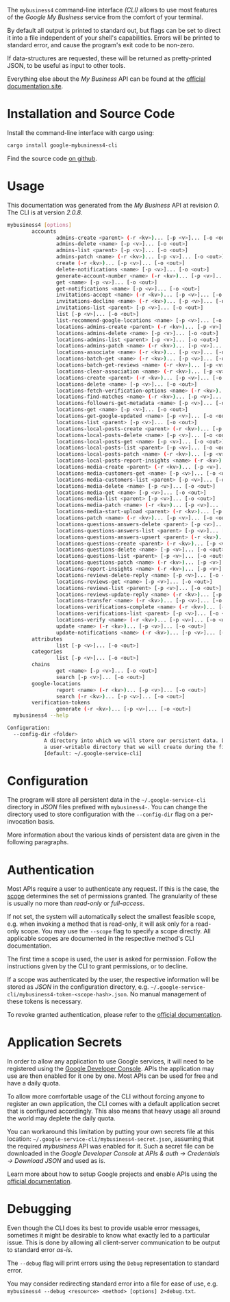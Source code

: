 <!---
DO NOT EDIT !
This file was generated automatically from 'src/mako/cli/README.md.mako'
DO NOT EDIT !
-->
The `mybusiness4` command-line interface *(CLI)* allows to use most features of the *Google My Business* service from the comfort of your terminal.

By default all output is printed to standard out, but flags can be set to direct it into a file independent of your shell's
capabilities. Errors will be printed to standard error, and cause the program's exit code to be non-zero.

If data-structures are requested, these will be returned as pretty-printed JSON, to be useful as input to other tools.

Everything else about the *My Business* API can be found at the
[official documentation site](https://developers.google.com/my-business/).

# Installation and Source Code

Install the command-line interface with cargo using:

```bash
cargo install google-mybusiness4-cli
```

Find the source code [on github](https://github.com/Byron/google-apis-rs/tree/main/gen/mybusiness4-cli).

# Usage

This documentation was generated from the *My Business* API at revision *0*. The CLI is at version *2.0.8*.

```bash
mybusiness4 [options]
        accounts
                admins-create <parent> (-r <kv>)... [-p <v>]... [-o <out>]
                admins-delete <name> [-p <v>]... [-o <out>]
                admins-list <parent> [-p <v>]... [-o <out>]
                admins-patch <name> (-r <kv>)... [-p <v>]... [-o <out>]
                create (-r <kv>)... [-p <v>]... [-o <out>]
                delete-notifications <name> [-p <v>]... [-o <out>]
                generate-account-number <name> (-r <kv>)... [-p <v>]... [-o <out>]
                get <name> [-p <v>]... [-o <out>]
                get-notifications <name> [-p <v>]... [-o <out>]
                invitations-accept <name> (-r <kv>)... [-p <v>]... [-o <out>]
                invitations-decline <name> (-r <kv>)... [-p <v>]... [-o <out>]
                invitations-list <parent> [-p <v>]... [-o <out>]
                list [-p <v>]... [-o <out>]
                list-recommend-google-locations <name> [-p <v>]... [-o <out>]
                locations-admins-create <parent> (-r <kv>)... [-p <v>]... [-o <out>]
                locations-admins-delete <name> [-p <v>]... [-o <out>]
                locations-admins-list <parent> [-p <v>]... [-o <out>]
                locations-admins-patch <name> (-r <kv>)... [-p <v>]... [-o <out>]
                locations-associate <name> (-r <kv>)... [-p <v>]... [-o <out>]
                locations-batch-get <name> (-r <kv>)... [-p <v>]... [-o <out>]
                locations-batch-get-reviews <name> (-r <kv>)... [-p <v>]... [-o <out>]
                locations-clear-association <name> (-r <kv>)... [-p <v>]... [-o <out>]
                locations-create <parent> (-r <kv>)... [-p <v>]... [-o <out>]
                locations-delete <name> [-p <v>]... [-o <out>]
                locations-fetch-verification-options <name> (-r <kv>)... [-p <v>]... [-o <out>]
                locations-find-matches <name> (-r <kv>)... [-p <v>]... [-o <out>]
                locations-followers-get-metadata <name> [-p <v>]... [-o <out>]
                locations-get <name> [-p <v>]... [-o <out>]
                locations-get-google-updated <name> [-p <v>]... [-o <out>]
                locations-list <parent> [-p <v>]... [-o <out>]
                locations-local-posts-create <parent> (-r <kv>)... [-p <v>]... [-o <out>]
                locations-local-posts-delete <name> [-p <v>]... [-o <out>]
                locations-local-posts-get <name> [-p <v>]... [-o <out>]
                locations-local-posts-list <parent> [-p <v>]... [-o <out>]
                locations-local-posts-patch <name> (-r <kv>)... [-p <v>]... [-o <out>]
                locations-local-posts-report-insights <name> (-r <kv>)... [-p <v>]... [-o <out>]
                locations-media-create <parent> (-r <kv>)... [-p <v>]... [-o <out>]
                locations-media-customers-get <name> [-p <v>]... [-o <out>]
                locations-media-customers-list <parent> [-p <v>]... [-o <out>]
                locations-media-delete <name> [-p <v>]... [-o <out>]
                locations-media-get <name> [-p <v>]... [-o <out>]
                locations-media-list <parent> [-p <v>]... [-o <out>]
                locations-media-patch <name> (-r <kv>)... [-p <v>]... [-o <out>]
                locations-media-start-upload <parent> (-r <kv>)... [-p <v>]... [-o <out>]
                locations-patch <name> (-r <kv>)... [-p <v>]... [-o <out>]
                locations-questions-answers-delete <parent> [-p <v>]... [-o <out>]
                locations-questions-answers-list <parent> [-p <v>]... [-o <out>]
                locations-questions-answers-upsert <parent> (-r <kv>)... [-p <v>]... [-o <out>]
                locations-questions-create <parent> (-r <kv>)... [-p <v>]... [-o <out>]
                locations-questions-delete <name> [-p <v>]... [-o <out>]
                locations-questions-list <parent> [-p <v>]... [-o <out>]
                locations-questions-patch <name> (-r <kv>)... [-p <v>]... [-o <out>]
                locations-report-insights <name> (-r <kv>)... [-p <v>]... [-o <out>]
                locations-reviews-delete-reply <name> [-p <v>]... [-o <out>]
                locations-reviews-get <name> [-p <v>]... [-o <out>]
                locations-reviews-list <parent> [-p <v>]... [-o <out>]
                locations-reviews-update-reply <name> (-r <kv>)... [-p <v>]... [-o <out>]
                locations-transfer <name> (-r <kv>)... [-p <v>]... [-o <out>]
                locations-verifications-complete <name> (-r <kv>)... [-p <v>]... [-o <out>]
                locations-verifications-list <parent> [-p <v>]... [-o <out>]
                locations-verify <name> (-r <kv>)... [-p <v>]... [-o <out>]
                update <name> (-r <kv>)... [-p <v>]... [-o <out>]
                update-notifications <name> (-r <kv>)... [-p <v>]... [-o <out>]
        attributes
                list [-p <v>]... [-o <out>]
        categories
                list [-p <v>]... [-o <out>]
        chains
                get <name> [-p <v>]... [-o <out>]
                search [-p <v>]... [-o <out>]
        google-locations
                report <name> (-r <kv>)... [-p <v>]... [-o <out>]
                search (-r <kv>)... [-p <v>]... [-o <out>]
        verification-tokens
                generate (-r <kv>)... [-p <v>]... [-o <out>]
  mybusiness4 --help

Configuration:
  --config-dir <folder>
            A directory into which we will store our persistent data. Defaults to
            a user-writable directory that we will create during the first invocation.
            [default: ~/.google-service-cli]

```

# Configuration

The program will store all persistent data in the `~/.google-service-cli` directory in *JSON* files prefixed with `mybusiness4-`.  You can change the directory used to store configuration with the `--config-dir` flag on a per-invocation basis.

More information about the various kinds of persistent data are given in the following paragraphs.

# Authentication

Most APIs require a user to authenticate any request. If this is the case, the [scope][scopes] determines the 
set of permissions granted. The granularity of these is usually no more than *read-only* or *full-access*.

If not set, the system will automatically select the smallest feasible scope, e.g. when invoking a
method that is read-only, it will ask only for a read-only scope. 
You may use the `--scope` flag to specify a scope directly. 
All applicable scopes are documented in the respective method's CLI documentation.

The first time a scope is used, the user is asked for permission. Follow the instructions given 
by the CLI to grant permissions, or to decline.

If a scope was authenticated by the user, the respective information will be stored as *JSON* in the configuration
directory, e.g. `~/.google-service-cli/mybusiness4-token-<scope-hash>.json`. No manual management of these tokens
is necessary.

To revoke granted authentication, please refer to the [official documentation][revoke-access].

# Application Secrets

In order to allow any application to use Google services, it will need to be registered using the 
[Google Developer Console][google-dev-console]. APIs the application may use are then enabled for it
one by one. Most APIs can be used for free and have a daily quota.

To allow more comfortable usage of the CLI without forcing anyone to register an own application, the CLI
comes with a default application secret that is configured accordingly. This also means that heavy usage
all around the world may deplete the daily quota.

You can workaround this limitation by putting your own secrets file at this location: 
`~/.google-service-cli/mybusiness4-secret.json`, assuming that the required *mybusiness* API 
was enabled for it. Such a secret file can be downloaded in the *Google Developer Console* at 
*APIs & auth -> Credentials -> Download JSON* and used as is.

Learn more about how to setup Google projects and enable APIs using the [official documentation][google-project-new].


# Debugging

Even though the CLI does its best to provide usable error messages, sometimes it might be desirable to know
what exactly led to a particular issue. This is done by allowing all client-server communication to be 
output to standard error *as-is*.

The `--debug` flag will print errors using the `Debug` representation to standard error.

You may consider redirecting standard error into a file for ease of use, e.g. `mybusiness4 --debug <resource> <method> [options] 2>debug.txt`.


[scopes]: https://developers.google.com/+/api/oauth#scopes
[revoke-access]: http://webapps.stackexchange.com/a/30849
[google-dev-console]: https://console.developers.google.com/
[google-project-new]: https://developers.google.com/console/help/new/
